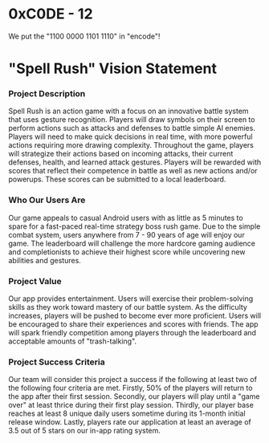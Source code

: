 # 0xC0DE - 12

We put the "1100 0000 1101 1110" in "encode"!

# "Spell Rush"  Vision Statement

### Project Description

Spell Rush is an action game with a focus on an innovative battle system that uses gesture recognition. Players will draw symbols on their screen to perform actions such as attacks and defenses to battle simple AI enemies. Players will need to make quick decisions in real time, with more powerful actions requiring more drawing complexity. Throughout the game, players will strategize their actions based on incoming attacks, their current defenses, health, and learned attack gestures. Players will be rewarded with scores that reflect their competence in battle as well as new actions and/or powerups. These scores can be submitted to a local leaderboard. 

### Who Our Users Are

Our game appeals to casual Android users with as little as 5 minutes to spare for a fast-paced real-time strategy boss rush game. Due to the simple combat system, users anywhere from 7 - 90 years of age will enjoy our game.  The leaderboard will challenge the more hardcore gaming audience and completionists to achieve their highest score while uncovering new abilities and gestures.

### Project Value

Our app provides entertainment. Users will exercise their problem-solving skills as they work toward mastery of our battle system. As the difficulty increases, players will be pushed to become ever more proficient. Users will be encouraged to share their experiences and scores with friends. The app will spark friendly competition among players through the leaderboard and acceptable amounts of "trash-talking".

### Project Success Criteria

Our team will consider this project a success if the following at least two of the following four criteria are met. Firstly, 50% of the players will return to the app after their first session. Secondly, our players will play until a "game over" at least thrice during their first play session. Thirdly, our player base reaches at least 8 unique daily users sometime during its 1-month initial release window.  Lastly, players rate our application at least an average of 3.5 out of 5 stars on our in-app rating system.